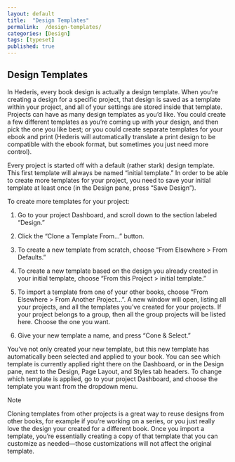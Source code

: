 ```yaml
---
layout: default
title:  "Design Templates"
permalink:  /design-templates/
categories: [Design]
tags: [typeset]
published: true
---
```


<section data-type="chapter" class="hsecchapter" data-hederis-type="hsecchapter" id="design-templates" data-pi-attrs="id: design-templates; data-tags: typeset;" role="doc-chapter" data-tags="typeset" data-author-name=" " data-book-title=" " title="Design Templates"><h1 data-hederis-type="hblkchaptitle" class="hblkchaptitle" id="pYyQDDbMI">Design Templates</h1><p class="hblkp" data-hederis-type="hblkp" id="poyhujJNz">In Hederis, every book design is actually a design template. When you&#8217;re creating a design for a specific project, that design is saved as a template within your project, and all of your settings are stored inside that template. Projects can have as many design templates as you&#8217;d like. You could create a few different templates as you&#8217;re coming up with your design, and then pick the one you like best; or you could create separate templates for your ebook and print (Hederis will automatically translate a print design to be compatible with the ebook format, but sometimes you just need more control).</p><p class="hblkp" data-hederis-type="hblkp" id="pC4rXNyVx">Every project is started off with a default (rather stark) design template. This first template will always be named &#8220;initial template.&#8221; In order to be able to create more templates for your project, you need to save your initial template at least once (in the Design pane, press &#8220;Save Design&#8221;).</p><p class="hblkp" data-hederis-type="hblkp" id="pIYQUOz6o">To create more templates for your project:</p><ol class="hwprnumlist" data-hederis-type="hwprnumlist" id="ppTJHKkf6"><li class="hblkoli" data-hederis-type="hblkoli" id="liMa3kNVFF"><p class="hblkoli" data-hederis-type="hblklip" id="p1vHxomfH">Go to your project Dashboard, and scroll down to the section labeled &#8220;Design.&#8221;</p></li><li class="hblkoli" data-hederis-type="hblkoli" id="liX1c0bUci"><p class="hblkoli" data-hederis-type="hblklip" id="ptbqklaFb">Click the &#8220;Clone a Template From&#8230;&#8221; button.</p></li><li class="hblkoli" data-hederis-type="hblkoli" id="liGJWdHY41"><p class="hblkoli" data-hederis-type="hblklip" id="priYYdmc5">To create a new template from scratch, choose &#8220;From Elsewhere &gt; From Defaults.&#8221;</p></li><li class="hblkoli" data-hederis-type="hblkoli" id="liTcbSU1bS"><p class="hblkoli" data-hederis-type="hblklip" id="pw3k4sQb2">To create a new template based on the design you already created in your initial template, choose &#8220;From this Project &gt; initial template.&#8221;</p></li><li class="hblkoli" data-hederis-type="hblkoli" id="lijykzYsey"><p class="hblkoli" data-hederis-type="hblklip" id="pe4JQGZlW">To import a template from one of your other books, choose &#8220;From Elsewhere &gt; From Another Project&#8230;&#8221;. A new window will open, listing all your projects, and all the templates you&#8217;ve created for your projects. If your project belongs to a group, then all the group projects will be listed here. Choose the one you want.</p></li><li class="hblkoli" data-hederis-type="hblkoli" id="liUXF6hyjK"><p class="hblkoli" data-hederis-type="hblklip" id="pcGnGTVZV">Give your new template a name, and press &#8220;Cone &amp; Select.&#8221;</p></li></ol><p class="hblkp" data-hederis-type="hblkp" id="p2lX2tX59">You&#8217;ve not only created your new template, but this new template has automatically been selected and applied to your book. You can see which template is currently applied right there on the Dashboard, or in the Design pane, next to the Design, Page Layout, and Styles tab headers. To change which template is applied, go to your project Dashboard, and choose the template you want from the dropdown menu.</p><aside class="hwprbox box" data-hederis-type="hwprbox" id="pWOPWffqu" data-type="sidebar"><p class="hblktype" data-hederis-type="hblktype" id="pLdDhWi9a">Note</p><p class="hblkp" data-hederis-type="hblkp" id="pskmCmmX1">Cloning templates from other projects is a great way to reuse designs from other books, for example if you&#8217;re working on a series, or you just really love the design your created for a different book. Once you import a template, you&#8217;re essentially creating a copy of that template that you can customize as needed&#8212;those customizations will not affect the original template.</p></aside></section>